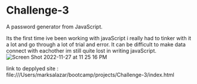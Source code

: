 # Challenge-3
A password generator from JavaScript.

Its the first time ive been working with javaScript i really had to tinker with it a lot and go through a lot of trial and error.
It can be difficult to make data connect with eachother im still quite lost in writing javaScript.
![Screen Shot 2022-11-27 at 11 25 16 PM](https://user-images.githubusercontent.com/105082689/204208380-65ef751b-c880-4474-bf88-d1ebea859486.png)

link to depplyed site : file:///Users/marksalazar/bootcamp/projects/Challenge-3/index.html
